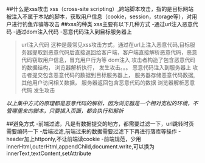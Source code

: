 ##什么是xss攻击
xss（cross-site scripting）,跨站脚本攻击，指的是目标网站被注入不属于本站的脚本，获取用户信息（cookie，session，storage等），对用户进行钓鱼诈骗等攻击
##xss的种类
xss主要有以下几种方式
-通过url注入恶意代码
-通过dom注入代码
-恶意代码注入到目标服务器上
>url注入代码
这种是最常见xss攻击方式，通过在url上注入恶意代码,目标服务器提取到恶意代码后直接返回给客户端，客户端直接解析恶意代码，恶意代码窃取用户信息，冒充用户行为等
>dom注入
攻击者构造了包含恶意代码的数据结构，
浏览器解析执行，
发生攻击。。。
>恶意代码注入到服务器上
攻击者提交包含恶意代码的数据到目标服务器上，
服务器存储恶意代码数据,其他用户访问相关数据，
服务器返回包含恶意代码的数据
浏览器解析恶意代码
发生攻击

*以上集中方式的原理都是恶意代码的解析，因为浏览器是一个相对宽松的环境，不管哪里来的脚本，只要插入页面，都会执行和解析*

##避免方式
-前端过滤，凡是有数据提交的地方，都需要过滤一下，url跳转时页需要编码一下
-后端过滤,前端过来的数据需要过滤下下再进行落库等操作
-header加上httponly,不让前端读cookie
-前端规范，少用innerHtml,outerHtml,appendChild,document.write,可以换为innerText,textContent,setAttribute